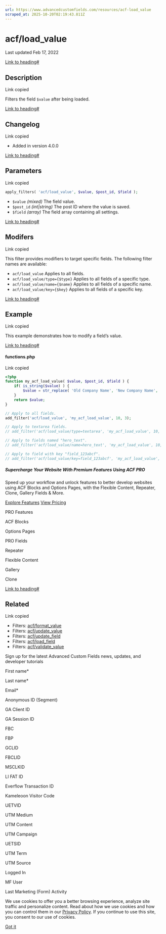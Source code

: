 ```yaml
---
url: https://www.advancedcustomfields.com/resources/acf-load_value
scraped_at: 2025-10-20T02:19:43.811Z
---
```


# acf/load\_value

Last updated Feb 17, 2022

[Link to heading#](https://www.advancedcustomfields.com/resources/acf-load_value/#description)

## Description

Link copied

Filters the field `$value` after being loaded.

[Link to heading#](https://www.advancedcustomfields.com/resources/acf-load_value/#changelog)

## Changelog

Link copied

- Added in version 4.0.0

[Link to heading#](https://www.advancedcustomfields.com/resources/acf-load_value/#parameters)

## Parameters

Link copied

```php
apply_filters( 'acf/load_value', $value, $post_id, $field );
```

- `$value` _(mixed)_ The field value.
- `$post_id` _(int\|string)_ The post ID where the value is saved.
- `$field` _(array)_ The field array containing all settings.

[Link to heading#](https://www.advancedcustomfields.com/resources/acf-load_value/#modifers)

## Modifers

Link copied

This filter provides modifiers to target specific fields. The following filter names are available:

- `acf/load_value` Applies to all fields.
- `acf/load_value/type={$type}` Applies to all fields of a specific type.
- `acf/load_value/name={$name}` Applies to all fields of a specific name.
- `acf/load_value/key={$key}` Applies to all fields of a specific key.

[Link to heading#](https://www.advancedcustomfields.com/resources/acf-load_value/#example)

## Example

Link copied

This example demonstrates how to modify a field’s value.

[Link to heading#](https://www.advancedcustomfields.com/resources/acf-load_value/#functionsphp)

#### functions.php

Link copied

```php
<?php
function my_acf_load_value( $value, $post_id, $field ) {
    if( is_string($value) ) {
        $value = str_replace( 'Old Company Name', 'New Company Name',  $value );
    }
    return $value;
}

// Apply to all fields.
add_filter('acf/load_value', 'my_acf_load_value', 10, 3);

// Apply to textarea fields.
// add_filter('acf/load_value/type=textarea', 'my_acf_load_value', 10, 3);

// Apply to fields named "hero_text".
// add_filter('acf/load_value/name=hero_text', 'my_acf_load_value', 10, 3);

// Apply to field with key "field_123abcf".
// add_filter('acf/load_value/key=field_123abcf', 'my_acf_load_value', 10, 3);
```

##### Supercharge Your Website With Premium Features Using ACF PRO

Speed up your workflow and unlock features to better develop websites using ACF Blocks and Options Pages, with the Flexible Content, Repeater,
Clone, Gallery Fields & More.


[Explore Features](https://www.advancedcustomfields.com/pro/) [View Pricing](https://www.advancedcustomfields.com/pro/#pricing-table/)

PRO Features

ACF Blocks

Options Pages

PRO Fields

Repeater

Flexible Content

Gallery

Clone

[Link to heading#](https://www.advancedcustomfields.com/resources/acf-load_value/#related)

## Related

Link copied

- Filters: [acf/format\_value](https://www.advancedcustomfields.com/resources/acf-format_value/)
- Filters: [acf/update\_value](https://www.advancedcustomfields.com/resources/acf-update_value/)
- Filters: [acf/update\_field](https://www.advancedcustomfields.com/resources/acf-update_field/)
- Filters: [acf/load\_field](https://www.advancedcustomfields.com/resources/acf-load_field/)
- Filters: [acf/validate\_value](https://www.advancedcustomfields.com/resources/acf-validate_value/)

Sign up for the latest Advanced Custom Fields news, updates, and developer tutorials

First name\*

Last name\*

Email\*

Anonymous ID (Segment)

GA Client ID

GA Session ID

FBC

FBP

GCLID

FBCLID

MSCLKID

LI FAT ID

Everflow Transaction ID

Kameleoon Visitor Code

UETVID

UTM Medium

UTM Content

UTM Campaign

UETSID

UTM Term

UTM Source

Logged In

MF User

Last Marketing (Form) Activity

We use cookies to offer you a better browsing experience, analyze site traffic and personalize content. Read about how we use cookies and how you can control them in our [Privacy Policy](https://wpengine.com/legal/privacy/). If you continue to use this site, you consent to our use of cookies.

[Got it](https://www.advancedcustomfields.com/resources/acf-load_value/#)